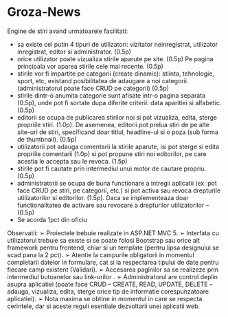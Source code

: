 # Groza-News

Engine de stiri avand urmatoarele facilitati:
- sa existe cel putin 4 tipuri de utilizatori: vizitator neinregistrat, utilizator inregistrat, editor si administrator. (0.5p)
- orice utilizator poate vizualiza stirile aparute pe site. (0.5p) Pe pagina principala vor aparea stirile cele mai recente. (0.5p)
- stirile vor fi impartite pe categorii (create dinamic): stiinta, tehnologie, sport, etc, existand posibilitatea de adaugare a noi categorii. (administratorul poate face CRUD pe categorii) (0.5p)
- stirile dintr-o anumita categorie sunt afisate intr-o pagina separata (0.5p), unde pot fi sortate dupa diferite criterii: data aparitiei si alfabetic. (0.5p)
- editorii se ocupa de publicarea stirilor noi si pot vizualiza, edita, sterge propriile stiri. (1.0p). De asemenea, editorii pot prelua stiri de pe alte site-uri de stiri, specificand doar titlul, headline-ul si o poza (sub forma de thumbnail). (0.5p)
- utilizatorii pot adauga comentarii la stirile aparute, isi pot sterge si edita propriile comentarii (1.0p) si pot propune stiri noi editorilor, pe care acestia le accepta sau le revoca. (1.5p)
- stirile pot fi cautate prin intermediul unui motor de cautare propriu. (0.5p)
- administratorii se ocupa de buna functionare a intregii aplicatii (ex: pot face CRUD pe stiri, pe categorii, etc.) si pot activa sau revoca drepturile utilizatorilor si editorilor. (1.5p). Daca se implementeaza doar functionalitatea de activare sau revocare a drepturilor utilizatorilor – (0.5p)
- Se acorda 1pct din oficiu

Observatii:
➢ Proiectele trebuie realizate in ASP.NET MVC 5.
➢ Interfata cu utilizatorul trebuie sa existe si se poate folosi Bootstrap
sau orice alt framework pentru frontend, chiar si un template
(pentru lipsa designului se scad pana la 2 pct).
➢ Atentie la campurile obligatorii in momentul completarii datelor in
formulare, cat si la respectarea tipului de date pentru fiecare camp
existent (Validari).
➢ Accesarea paginilor sa se realizeze prin intermediul butoanelor sau
link-urilor .
➢ Administratorul are control deplin asupra aplicatiei (poate face CRUD
– CREATE, READ, UPDATE, DELETE – adauga, vizualiza, edita, sterge
orice tip de informatie corespunzatoare aplicatiei).
➢ Nota maxima se obtine in momentul in care se respecta cerintele, dar
si aceste reguli esentiale dezvoltarii unei aplicatii web.
